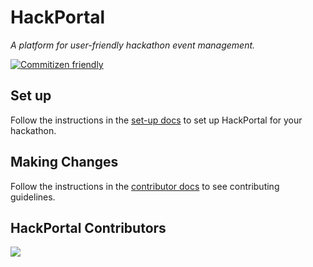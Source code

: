 # HackPortal

_A platform for user-friendly hackathon event management._

[![Commitizen friendly](https://img.shields.io/badge/commitizen-friendly-brightgreen.svg)](http://commitizen.github.io/cz-cli/)

## Set up
Follow the instructions in the [set-up docs](./docs/set-up.md) to set up HackPortal for your hackathon.


## Making Changes
Follow the instructions in the [contributor docs](./docs/contributors.md) to see contributing guidelines.


## HackPortal Contributors

<a href="https://github.com/acmutd/hackportal/graphs/contributors">
  <img src="https://contrib.rocks/image?repo=acmutd/hackportal" />
</a>
